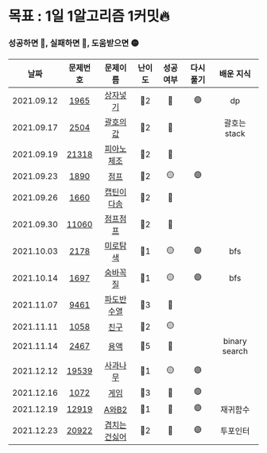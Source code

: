 # 목표 : 1일 1알고리즘 1커밋🔥

### 성공하면 🔵, 실패하면 🔴, 도움받으면 🟡

|    날짜    |                    문제번호                    |                       문제이름                        | 난이도 | 성공여부 | 다시풀기 |   배운 지식   |
| :--------: | :--------------------------------------------: | :---------------------------------------------------: | :----: | :------: | :------: | :-----------: |
| 2021.09.12 |  [1965](https://www.acmicpc.net/problem/1965)  |   [상자넣기](https://www.acmicpc.net/problem/1965)    |  🥈2   |    🔵    |    🟣    |      dp       |
| 2021.09.17 |  [2504](https://www.acmicpc.net/problem/2504)  |   [괄호의값](https://www.acmicpc.net/problem/2504)    |  🥈2   |    🔴    |          | 괄호는 stack  |
| 2021.09.19 | [21318](https://www.acmicpc.net/problem/21318) |  [피아노체조](https://www.acmicpc.net/problem/21318)  |  🥈2   |    🔴    |          |               |
| 2021.09.23 |  [1890](https://www.acmicpc.net/problem/1890)  |     [점프](https://www.acmicpc.net/problem/1890)      |  🥈2   |    🟡    |    🟣    |               |
| 2021.09.26 |  [1660](https://www.acmicpc.net/problem/1660)  |  [캡틴이다솜](https://www.acmicpc.net/problem/1660)   |  🥈2   |    🔴    |          |               |
| 2021.09.30 | [11060](https://www.acmicpc.net/problem/11060) |   [점프점프](https://www.acmicpc.net/problem/11060)   |  🥈2   |    🔵    |          |               |
| 2021.10.03 |  [2178](https://www.acmicpc.net/problem/2178)  |   [미로탐색](https://www.acmicpc.net/problem/2178)    |  🥈1   |    🟡    |    🟣    |      bfs      |
| 2021.10.14 |  [1697](https://www.acmicpc.net/problem/1697)  |   [숨바꼭질](https://www.acmicpc.net/problem/1697)    |  🥈1   |    🟡    |    🟣    |      bfs      |
| 2021.11.07 |  [9461](https://www.acmicpc.net/problem/9461)  |  [파도반수열](https://www.acmicpc.net/problem/9461)   |  🥈3   |    🔵    |          |               |
| 2021.11.11 |  [1058](https://www.acmicpc.net/problem/1058)  |     [친구](https://www.acmicpc.net/problem/1058)      |  🥈2   |    🟡    |          |               |
| 2021.11.14 |  [2467](https://www.acmicpc.net/problem/2467)  |     [용액](https://www.acmicpc.net/problem/2467)      |  🥇5   |    🔴    |          | binary search |
| 2021.12.12 | [19539](https://www.acmicpc.net/problem/19539) |   [사과나무](https://www.acmicpc.net/problem/19539)   |  🥈1   |    🟡    |    🟣    |               |
| 2021.12.16 |  [1072](https://www.acmicpc.net/problem/1072)  |     [게임](https://www.acmicpc.net/problem/1072)      |  🥈3   |    🔴    |    🟣    |               |
| 2021.12.19 | [12919](https://www.acmicpc.net/problem/12919) |    [A와B2](https://www.acmicpc.net/problem/12919)     |  🥈1   |    🔴    |    🟣    |   재귀함수    |
| 2021.12.23 | [20922](https://www.acmicpc.net/problem/20922) | [겹치는건싫어](https://www.acmicpc.net/problem/20922) |  🥈2   |    🔵    |    🟣    |   투포인터    |
